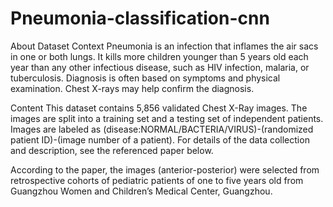 # Pneumonia-classification-cnn
About Dataset
Context
Pneumonia is an infection that inflames the air sacs in one or both lungs. It kills more children younger than 5 years old each year than any other infectious disease, such as HIV infection, malaria, or tuberculosis. Diagnosis is often based on symptoms and physical examination. Chest X-rays may help confirm the diagnosis.

Content
This dataset contains 5,856 validated Chest X-Ray images. The images are split into a training set and a testing set of independent patients. Images are labeled as (disease:NORMAL/BACTERIA/VIRUS)-(randomized patient ID)-(image number of a patient). For details of the data collection and description, see the referenced paper below.

According to the paper, the images (anterior-posterior) were selected from retrospective cohorts of pediatric patients of one to five years old from Guangzhou Women and Children’s Medical Center, Guangzhou.
